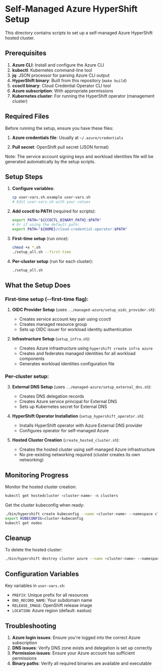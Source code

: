 # Self-Managed Azure HyperShift Setup

This directory contains scripts to set up a self-managed Azure HyperShift hosted cluster.

## Prerequisites

1. **Azure CLI**: Install and configure the Azure CLI
2. **kubectl**: Kubernetes command-line tool
3. **jq**: JSON processor for parsing Azure CLI output
4. **HyperShift binary**: Built from this repository (`make build`)
5. **ccoctl binary**: Cloud Credential Operator CLI tool
6. **Azure subscription**: With appropriate permissions
7. **Kubernetes cluster**: For running the HyperShift operator (management cluster)

## Required Files

Before running the setup, ensure you have these files:

1. **Azure credentials file**: Usually at `~/.azure/credentials`

2. **Pull secret**: OpenShift pull secret (JSON format)

Note: The service account signing keys and workload identities file will be generated automatically by the setup scripts.

## Setup Steps

1. **Configure variables**:
   ```bash
   cp user-vars.sh.example user-vars.sh
   # Edit user-vars.sh with your values
   ```

2. **Add ccoctl to PATH** (required for scripts):
   ```bash
   export PATH="${CCOCTL_BINARY_PATH}:$PATH"
   # Or if using the default path:
   export PATH="${HOME}/cloud-credential-operator:$PATH"
   ```

3. **First-time setup** (run once):
   ```bash
   chmod +x *.sh
   ./setup_all.sh --first-time
   ```

4. **Per-cluster setup** (run for each cluster):
   ```bash
   ./setup_all.sh
   ```

## What the Setup Does

### First-time setup (--first-time flag):

1. **OIDC Provider Setup** (uses `../managed-azure/setup_oidc_provider.sh`):
   - Creates service account key pair using ccoctl
   - Creates managed resource group
   - Sets up OIDC issuer for workload identity authentication

2. **Infrastructure Setup** (`setup_infra.sh`):
   - Creates Azure infrastructure using `hypershift create infra azure`
   - Creates and federates managed identities for all workload components
   - Generates workload identities configuration file

### Per-cluster setup:

3. **External DNS Setup** (uses `../managed-azure/setup_external_dns.sh`):
   - Creates DNS delegation records
   - Creates Azure service principal for External DNS
   - Sets up Kubernetes secret for External DNS

4. **HyperShift Operator Installation** (`setup_hypershift_operator.sh`):
   - Installs HyperShift operator with Azure External DNS provider
   - Configures operator for self-managed Azure

5. **Hosted Cluster Creation** (`create_hosted_cluster.sh`):
   - Creates the hosted cluster using self-managed Azure infrastructure
   - No pre-existing networking required (cluster creates its own networking)

## Monitoring Progress

Monitor the hosted cluster creation:
```bash
kubectl get hostedcluster <cluster-name> -n clusters
```

Get the cluster kubeconfig when ready:
```bash
./bin/hypershift create kubeconfig --name <cluster-name> --namespace clusters > cluster-kubeconfig
export KUBECONFIG=cluster-kubeconfig
kubectl get nodes
```

## Cleanup

To delete the hosted cluster:
```bash
./bin/hypershift destroy cluster azure --name <cluster-name> --namespace clusters
```

## Configuration Variables

Key variables in `user-vars.sh`:

- `PREFIX`: Unique prefix for all resources
- `DNS_RECORD_NAME`: Your subdomain name
- `RELEASE_IMAGE`: OpenShift release image
- `LOCATION`: Azure region (default: eastus)

## Troubleshooting

1. **Azure login issues**: Ensure you're logged into the correct Azure subscription
2. **DNS issues**: Verify DNS zone exists and delegation is set up correctly
3. **Permission issues**: Ensure your Azure account has sufficient permissions
4. **Binary paths**: Verify all required binaries are available and executable